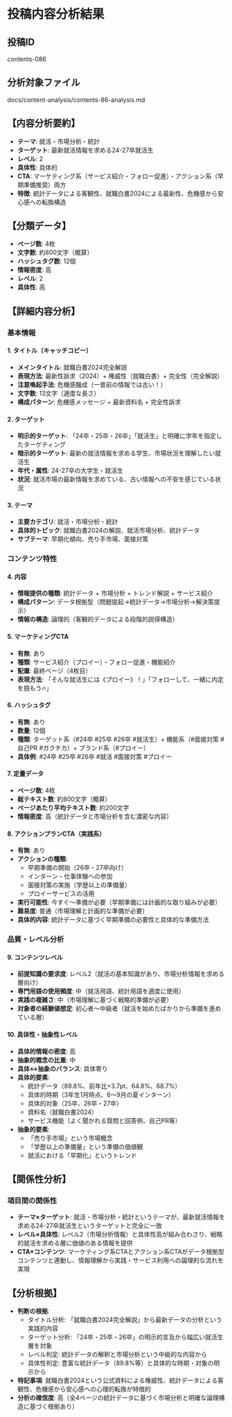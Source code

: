# 投稿内容分析結果

## 投稿ID
contents-086

## 分析対象ファイル
docs/content-analysis/contents-86-analysis.md

## 【内容分析要約】
- **テーマ**: 就活・市場分析・統計
- **ターゲット**: 最新就活情報を求める24-27卒就活生
- **レベル**: 2
- **具体性**: 具体的
- **CTA**: マーケティング系（サービス紹介・フォロー促進）・アクション系（早期準備推奨）両方
- **特徴**: 統計データによる客観性、就職白書2024による最新性、危機感から安心感への転換構造

## 【分類データ】
- **ページ数**: 4枚
- **文字数**: 約800文字（概算）
- **ハッシュタグ数**: 12個
- **情報密度**: 高
- **レベル**: 2
- **具体性**: 高

## 【詳細内容分析】

### 基本情報
#### 1. タイトル（キャッチコピー）
- **メインタイトル**: 就職白書2024完全解説
- **表現方法**: 最新性訴求（2024）+ 権威性（就職白書）+ 完全性（完全解説）
- **注意喚起手法**: 危機感醸成（一昔前の情報では古い！）
- **文字数**: 13文字（適度な長さ）
- **構成パターン**: 危機感メッセージ + 最新資料名 + 完全性訴求

#### 2. ターゲット
- **明示的ターゲット**: 「24卒・25卒・26卒」「就活生」と明確に学年を指定したターゲティング
- **暗示的ターゲット**: 最新の就活情報を求める学生、市場状況を理解したい就活生
- **年代・属性**: 24-27卒の大学生・就活生
- **状況**: 就活市場の最新情報を求めている、古い情報への不安を感じている状況

#### 3. テーマ
- **主要カテゴリ**: 就活・市場分析・統計
- **具体的トピック**: 就職白書2024の解説、就活市場分析、統計データ
- **サブテーマ**: 早期化傾向、売り手市場、面接対策

### コンテンツ特性
#### 4. 内容
- **情報提供の種類**: 統計データ + 市場分析 + トレンド解説 + サービス紹介
- **構成パターン**: データ根拠型（問題提起→統計データ→市場分析→解決策提示）
- **情報の構造**: 論理的（客観的データによる段階的説得構造）

#### 5. マーケティングCTA
- **有無**: あり
- **種類**: サービス紹介（プロイー）・フォロー促進・機能紹介
- **配置**: 最終ページ（4枚目）
- **表現方法**: 「そんな就活生には《プロイー》！」「フォローして、一緒に内定を掴もう🔥」

#### 6. ハッシュタグ
- **有無**: あり
- **数量**: 12個
- **種類**: ターゲット系（#24卒 #25卒 #26卒 #就活生）+ 機能系（#面接対策 #自己PR #ガクチカ）+ ブランド系（#プロイー）
- **具体例**: #24卒 #25卒 #26卒 #就活 #面接対策 #プロイー

#### 7. 定量データ
- **ページ数**: 4枚
- **総テキスト数**: 約800文字（概算）
- **ページあたり平均テキスト数**: 約200文字
- **情報密度**: 高（統計データと市場分析を含む濃密な内容）

#### 8. アクションプランCTA（実践系）
- **有無**: あり
- **アクションの種類**: 
  - 早期準備の開始（26卒・27卒向け）
  - インターン・仕事体験への参加
  - 面接対策の実施（学歴以上の準備量）
  - プロイーサービスの活用
- **実行可能性**: 今すぐ〜準備が必要（早期準備には計画的な取り組みが必要）
- **難易度**: 普通（市場理解と計画的な準備が必要）
- **具体的内容**: 統計データに基づく早期準備の必要性と具体的な準備方法

### 品質・レベル分析
#### 9. コンテンツレベル
- **前提知識の要求度**: レベル2（就活の基本知識があり、市場分析情報を求める層向け）
- **専門用語の使用頻度**: 中（就活用語、統計用語を適度に使用）
- **実践の複雑さ**: 中（市場理解に基づく戦略的準備が必要）
- **対象者の経験値想定**: 初心者〜中級者（就活を始めたばかりから準備を進めている層）

#### 10. 具体性・抽象性レベル
- **具体的情報の密度**: 高
- **抽象的概念の比重**: 中
- **具体↔抽象のバランス**: 具体寄り
- **具体的要素**: 
  - 統計データ（89.8%、前年比+3.7pt、64.8%、68.7%）
  - 具体的時期（3年生1月時点、6〜9月の夏インターン）
  - 具体的対象（25卒、26卒・27卒）
  - 資料名（就職白書2024）
  - サービス機能（よく聞かれる質問と回答例、自己PR等）
- **抽象的要素**: 
  - 「売り手市場」という市場概念
  - 「学歴以上の準備量」という準備の価値観
  - 就活における「早期化」というトレンド

## 【関係性分析】
### 項目間の関係性
- **テーマ×ターゲット**: 就活・市場分析・統計というテーマが、最新就活情報を求める24-27卒就活生というターゲットと完全に一致
- **レベル×具体性**: レベル2（市場分析情報）と具体性高が組み合わさり、戦略的就活を求める層に価値のある情報を提供
- **CTA×コンテンツ**: マーケティング系CTAとアクション系CTAがデータ根拠型コンテンツと連動し、情報理解から実践・サービス利用への論理的な流れを実現

## 【分析根拠】
- **判断の根拠**: 
  - タイトル分析: 「就職白書2024完全解説」から最新データの分析という実践的内容
  - ターゲット分析: 「24卒・25卒・26卒」の明示的言及から幅広い就活生層を対象
  - レベル判定: 統計データの解釈と市場分析という中級的な内容から
  - 具体性判定: 豊富な統計データ（89.8%等）と具体的な時期・対象の明示から
- **特記事項**: 就職白書2024という公式資料による権威性、統計データによる客観性、危機感から安心感への心理的転換が特徴的
- **分析の確信度**: 高（全4ページの統計データに基づく市場分析と明確な論理構造に基づく根拠あり）